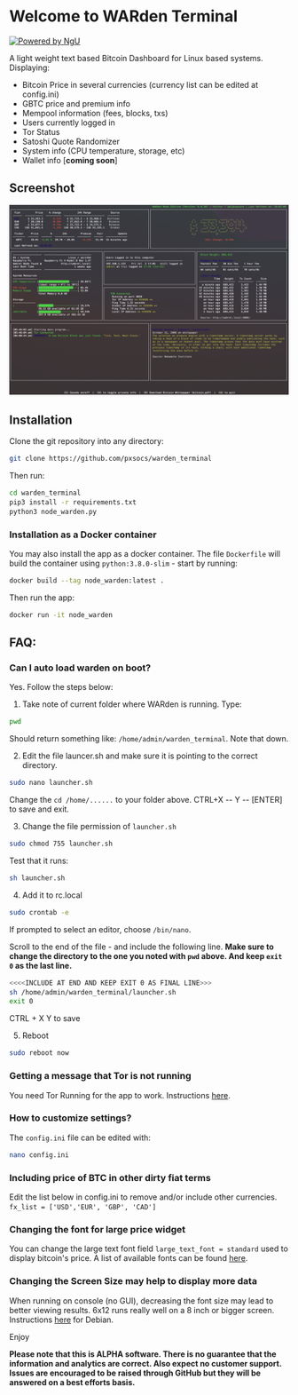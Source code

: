 # Welcome to WARden Terminal

[![Powered by NgU](https://img.shields.io/badge/Powered%20by-NGU%20Technology-orange.svg)](https://bitcoin.org)

A light weight text based Bitcoin Dashboard for Linux based systems.
Displaying:

- Bitcoin Price in several currencies (currency list can be edited at config.ini)
- GBTC price and premium info
- Mempool information (fees, blocks, txs)
- Users currently logged in
- Tor Status
- Satoshi Quote Randomizer
- System info (CPU temperature, storage, etc)
- Wallet info [**coming soon**]

## Screenshot

![ScreenShot](/static/images/screen_shot.jpeg "App Screen Shot")

## Installation

Clone the git repository into any directory:

```bash
git clone https://github.com/pxsocs/warden_terminal
```

Then run:

```bash
cd warden_terminal
pip3 install -r requirements.txt
python3 node_warden.py
```

### Installation as a Docker container

You may also install the app as a docker container. The file `Dockerfile` will build the container using `python:3.8.0-slim` - start by running:

```bash
docker build --tag node_warden:latest .
```

Then run the app:

```bash
docker run -it node_warden
```

## FAQ:

### Can I auto load warden on boot?

Yes. Follow the steps below:

1. Take note of current folder where WARden is running. Type:

```bash
pwd
```

Should return something like: `/home/admin/warden_terminal`. Note that down.

2. Edit the file launcer.sh and make sure it is pointing to the correct directory.

```bash
sudo nano launcher.sh
```

Change the `cd /home/......` to your folder above. CTRL+X -- Y -- [ENTER] to save and exit.

3. Change the file permission of `launcher.sh`

```bash
sudo chmod 755 launcher.sh
```

Test that it runs:

```bash
sh launcher.sh
```

4. Add it to rc.local

```bash
sudo crontab -e
```

If prompted to select an editor, choose `/bin/nano`.

Scroll to the end of the file - and include the following line. **Make sure to change the directory to the one you noted with `pwd` above. And keep `exit 0` as the last line.**

```bash
<<<<INCLUDE AT END AND KEEP EXIT 0 AS FINAL LINE>>>
sh /home/admin/warden_terminal/launcher.sh
exit 0
```

CTRL + X
Y to save

5. Reboot

```bash
sudo reboot now
```

### Getting a message that Tor is not running

You need Tor Running for the app to work. Instructions [here](https://2019.www.torproject.org/docs/debian.html.en).

### How to customize settings?

The `config.ini` file can be edited with:

```bash
nano config.ini
```

### Including price of BTC in other dirty fiat terms

Edit the list below in config.ini to remove and/or include other currencies.
`fx_list = ['USD','EUR', 'GBP', 'CAD']`

### Changing the font for large price widget

You can change the large text font field `large_text_font = standard` used to display bitcoin's price.
A list of available fonts can be found [here](http://www.figlet.org/).

### Changing the Screen Size may help to display more data

When running on console (no GUI), decreasing the font size may lead to better viewing results. 6x12 runs really well on a 8 inch or bigger screen. Instructions [here](https://www.raspberrypi-spy.co.uk/2014/04/how-to-change-the-command-line-font-size/#:~:text=Using%20the%20up%2Fdown%20arrow%20keys%20select%20%E2%80%9C16%C3%9732,the%20size%20of%20the%20default.) for Debian.

Enjoy

**Please note that this is ALPHA software. There is no guarantee that the
information and analytics are correct. Also expect no customer support. Issues are encouraged to be raised through GitHub but they will be answered on a best efforts basis.**
